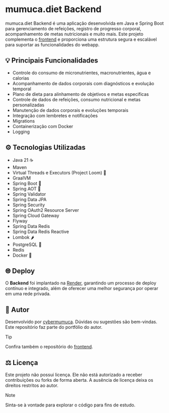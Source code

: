 # mumuca.diet Backend

mumuca.diet Backend é uma aplicação desenvolvida em Java e Spring Boot para gerenciamento de refeições, registro de progresso corporal, acompanhamento de metas nutricionais e muito mais. Este projeto complementa o [frontend](https://github.com/cybermumuca/mumuca-diet-webapp) e proporciona uma estrutura segura e escalável para suportar as funcionalidades do webapp.

## 💡 Principais Funcionalidades
- Controle do consumo de micronutrientes, macronutrientes, água e calorias
- Acompanhamento de dados corporais com diagnósticos e evolução temporal
- Plano de dieta para alinhamento de objetivos e metas especificas
- Controle de dados de refeições, consumo nutricional e metas personalizadas
- Manutenção de dados corporais e evoluções temporais
- Integração com lembretes e notificações
- Migrations
- Containerização com Docker
- Logging

## ⚙️ Tecnologias Utilizadas
- Java 21 ☕
- Maven
- Virtual Threads e Executors (Project Loom) 🚀
- GraalVM
- Spring Boot 🍃
- Spring AOT 🚀
- Spring Validator
- Spring Data JPA
- Spring Security
- Spring OAuth2 Resource Server
- Spring Cloud Gateway
- Flyway
- Spring Data Redis
- Spring Data Redis Reactive
- Lombok 🌶️
- PostgreSQL 🐘
- Redis 
- Docker 🐳

## 🌐 Deploy

O **Backend** foi implantado na [Render](https://render.com/), garantindo um processo de deploy contínuo e integrado, além de oferecer uma melhor segurança por operar em uma rede privada.

## 👤 Autor
Desenvolvido por [cybermumuca](https://github.com/cybermumuca). Dúvidas ou sugestões são bem-vindas. Este repositório faz parte do portfólio do autor.

> [!TIP]
> Confira também o repositório do [frontend](https://github.com/cybermumuca/mumuca-diet-webapp).

## ⚖️ Licença

Este projeto não possui licença. Ele não está autorizado a receber contribuições ou forks de forma aberta. A ausência de licença deixa os direitos restritos ao autor.

> [!NOTE]
> Sinta-se à vontade para explorar o código para fins de estudo.
